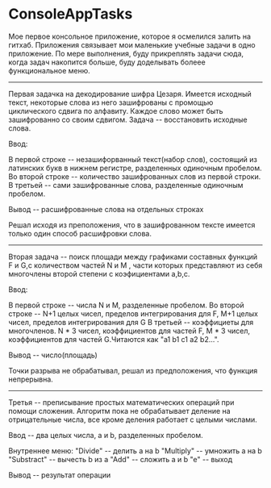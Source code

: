# ConsoleAppTasks
Мое первое консольное приложение, которое я осмелился залить на гитхаб.
Приложения связывает мои маленькие учебные задачи в одно приложение. По мере выполнения, буду прикреплять задачи сюда, когда задач накопится больше, буду доделывать болеее функциональное меню.


-----------------------
Первая задачка на декодирование шифра Цезаря.
Имеется исходный текст, некоторые слова из него зашифрованы с промощью циклического сдвига по алфавиту. Каждое слово может быть зашифрованно со своим сдвигом. Задача -- восстановить исходные слова.

Ввод:

В первой строке -- незашифорванный текст(набор слов), состоящий из латинских букв в нижнем регистре, разделенных одиночным пробелом.
Во второй строке -- количество зашифрованных слов из первой строки.
В третьей -- сами зашифрованные слова, разделенные одиночным пробелом.

Вывод -- расшифрованные слова на отдельных строках

Решал исходя из преположения, что в зашифрованном тексте имеется только один способ расшифровки слова.

-----------------------
Вторая задача -- поиск площади между графиками составных функций F и G,с количеством частей N и M , части которых представляют из себя многочлены второй степени с коэфициентами a,b,c.

Ввод:

В первой строке -- числа N и M, разделенные пробелом.
Во второй строке -- N+1 целых чисел, пределов интегрирования для F, M+1 целых чисел, пределов интегрирования для G
В третьей -- коэффициеты для многочленов. N * 3 чисел, коэффициентов для частей F, M * 3 чисел, коэффициентов для частей G.Читаются как "a1 b1 c1 a2 b2...".

Вывод -- число(площадь)

Точки разрыва не обрабатывал, решал из предположения, что функция непрерывна.

-----------------------
Третья -- преписывание простых математических операций при помощи сложения. Алгоритм пока не обрабатывает деление на отрицательные числа, все кроме деления работает с целыми числами.

Ввод -- два целых числа, a и b, разделенных пробелом.

Внутреннее меню:
"Divide" -- делить a на b
"Multiply" -- умножить a на b
"Substract" -- вычесть b из a
"Add" -- сложить a и b
"e" -- выход

Вывод -- результат операции
